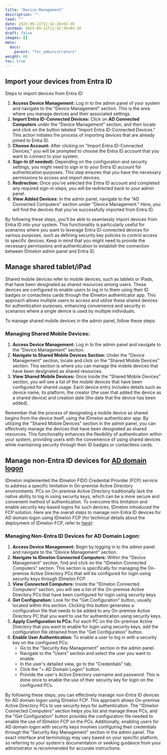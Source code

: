 ```yaml
---
title: "Device Management"
description: ""
lead: ""
date: 2023-09-11T11:42:36+03:30
lastmod: 2023-09-11T11:42:36+03:30
draft: false
images: []
menu:
  docs:
    parent: "for_administrators"
weight: 60
toc: true
---
```


## Import your devices from Entra ID

Steps to import devices from Entra ID:

1. **Access Device Management:** Log in to the admin panel of your system and navigate to the "Device Management" section. This is the area where you manage devices and their associated settings.
2. **Import Entra ID-Connected Devices:** Click on **AD Connected Computers** under the "Device Management" section, and then locate and click on the button labeled "Import Entra ID-Connected Devices." This action initiates the process of importing devices that are already joined to Entra ID.
3. **Choose Account:** After clicking on "Import Entra ID-Connected Devices," you will be prompted to choose the Entra ID account that you want to connect to your system.
4. **Sign-In (if needed):** Depending on the configuration and security settings, you might need to sign in to your Entra ID account for authentication purposes. This step ensures that you have the necessary permissions to access and import devices.
5. **Redirection:** Once you've selected the Entra ID account and completed any required sign-in steps, you will be redirected back to your admin panel.
6. **View Added Devices:** In the admin panel, navigate to the "AD Connected Computers" section under "Device Management." Here, you will find the devices that you've successfully imported from Entra ID.

By following these steps, you'll be able to seamlessly import devices from Entra ID into your system. This functionality is particularly useful for scenarios where you want to leverage Entra ID-connected devices for various purposes, such as defining security key policies to control access to specific devices. Keep in mind that you might need to provide the necessary permissions and authentication to establish the connection between IDmelon admin panel and Entra ID.

## Manage shared tablet/iPad

Shared mobile devices refer to mobile devices, such as tablets or iPads, that have been designated as shared resources among users. These devices are configured to enable users to log in to them using their ID badges or contactless cards through the IDmelon authenticator app. This approach allows multiple users to access and utilize these shared devices for authentication purposes, enhancing convenience and security in scenarios where a single device is used by multiple individuals.

To manage shared mobile devices in the admin panel, follow these steps:

### Managing Shared Mobile Devices:

1. **Access Device Management:** Log in to the admin panel and navigate to the "Device Management" section.
2. **Navigate to Shared Mobile Devices Section:** Under the "Device Management" section, locate and click on the "Shared Mobile Devices" section. This section is where you can manage the mobile devices that have been designated as shared resources.
3. **View Shared Mobile Devices:** Once inside the "Shared Mobile Devices" section, you will see a list of the mobile devices that have been configured for shared usage. Each device entry includes details such as device name, its platform, the creator (the user that added the device as a shared device) and creation date (the date that the device has been added).

Remember that the process of designating a mobile device as shared begins from the device itself, using the IDmelon authenticator app. By utilizing the "Shared Mobile Devices" section in the admin panel, you can effectively manage the devices that have been designated as shared resources. This functionality enhances the flexibility of authentication within your system, providing users with the convenience of using shared devices while maintaining security through their ID badges or contactless cards.

## Manage non-Entra ID devices for [AD domain logon](https://learn.microsoft.com/en-us/windows/win32/ad/domain-user-accounts/)

IDmelon implemented the IDmelon FIDO Credential Provider (FCP) service to address a specific limitation in On-premise Active Directory environments. PCs on On-premise Active Directory traditionally lack the native ability to log in using security keys, which can be a more secure and convenient method of authentication. To overcome this limitation and enable security key-based logins for such devices, IDmelon introduced the FCP solution. Here are the overall steps to manage non-Entra ID devices for AD domain logon using IDmelon FCP (for technical details about the deployment of IDmelon FCP, refer to [here](https://idmelon.com/docs/for_administrators/windows_passwordless_deployment/nonentra_id_local_and_onpremise_domain_logon/)):

### Managing Non-Entra ID Devices for AD Domain Logon:

1. **Access Device Management:** Begin by logging in to the admin panel and navigate to the "Device Management" section.
2. **Navigate to IDmelon Connected Computers:** Within the "Device Management" section, find and click on the "IDmelon Connected Computers" section. This section is specifically for managing the On-premise Active Directory PCs that will be configured for login using security keys through IDmelon FCP.
3. **View Connected Computers:** Inside the "IDmelon Connected Computers" section, you will see a list of the On-premise Active Directory PCs that have been configured for login using security keys.
4. **Get Configuration:** Look for the "Get Configuration" button, usually located within this section. Clicking this button generates a configuration file that needs to be added to any On-premise Active Directory PC that you want to use for authentication using security keys.
5. **Apply Configuration to PCs:** For each PC on the On-premise Active Directory that you want to enable for login using security keys, add the configuration file obtained from the "Get Configuration" button.
6. **Enable User Authentication:** To enable a user to log in with a security key on the configured PCs:
    - Go to the "Security Key Management" section in the admin panel.
    - Navigate to the "Users" section and select the user you want to enable.
    - In the user's detailed view, go to the "Credentials" tab.
    - Click the "+ AD Domain Logon" button.
    - Provide the user's Active Directory username and password. This is done once to enable the use of their security key for login on the configured PCs.

By following these steps, you can effectively manage non-Entra ID devices for AD domain logon using IDmelon FCP. This approach allows On-premise Active Directory PCs to use security keys for authentication. The "IDmelon Connected Computers" section helps you list and manage these PCs, and the "Get Configuration" button provides the configuration file needed to enable the use of IDmelon FCP on the PCs. Additionally, enabling users for AD domain logon with security keys involves configuring their credentials through the "Security Key Management" section in the admin panel. The exact interface and terminology may vary based on your specific platform, so referring to your system's documentation or seeking guidance from your administrator is recommended for accurate instructions.
